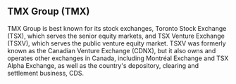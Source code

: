 ## TMX Group (TMX)

TMX Group is best known for its stock exchanges, Toronto Stock Exchange (TSX), which serves the senior equity markets, and TSX Venture Exchange (TSXV), which serves the public venture equity market. TSXV was formerly known as the Canadian Venture Exchange (CDNX), but it also owns and operates other exchanges in Canada, including Montréal Exchange and TSX Alpha Exchange, as well as the country's depository, clearing and settlement business, CDS. 